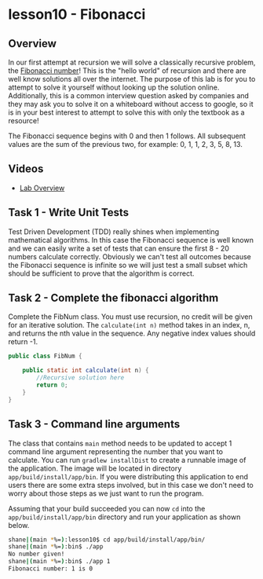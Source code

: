 # lesson10 - Fibonacci

## Overview

In our first attempt at recursion we will solve a classically recursive problem, the [Fibonacci
number](https://en.wikipedia.org/wiki/Fibonacci_number)! This is the "hello world" of recursion and
there are well know solutions all over the internet. The purpose of this lab is for you to attempt
to solve it yourself without looking up the solution online. Additionally, this is a common
interview question asked by companies and they may ask you to solve it on a whiteboard without
access to google, so it is in your best interest to attempt to solve this with only the textbook as
a resource!

The Fibonacci sequence begins with 0 and then 1 follows. All subsequent values are the sum of the
previous two, for example: 0, 1, 1, 2, 3, 5, 8, 13.

## Videos

- [Lab Overview]()

## Task 1 - Write Unit Tests

Test Driven Development (TDD) really shines when implementing mathematical algorithms. In this case
the Fibonacci sequence is well known and we can easily write a set of tests that can ensure the
first 8 - 20 numbers calculate correctly. Obviously we can't test all outcomes because the Fibonacci
sequence is infinite so we will just test a small subset which should be sufficient to prove that
the algorithm is correct. 

## Task 2 - Complete the fibonacci algorithm

Complete the FibNum class.  You must use recursion, no credit will be given for an iterative
solution.  The `calculate(int n)` method takes in an index, n, and returns the nth value in the
sequence. Any negative index values should return -1.

```java
public class FibNum {

    public static int calculate(int n) {
        //Recursive solution here
        return 0;
    }
}
```

## Task 3 - Command line arguments

The class that contains `main` method needs to be updated to accept 1 command line argument
representing the number that you want to calculate.  You can run `gradlew installDist` to create a
runnable image of the application. The image will be located in directory
`app/build/install/app/bin`. If you were distributing this application to end users there are some
extra steps involved, but in this case we don't need to worry about those steps as we just want
to run the program.

Assuming that your build succeeded you can now `cd` into the `app/build/install/app/bin` directory
and run your application as shown below.

```bash
shane|(main *%=):lesson10$ cd app/build/install/app/bin/   
shane|(main *%=):bin$ ./app
No number given!
shane|(main *%=):bin$ ./app 1
Fibonacci number: 1 is 0 
```

